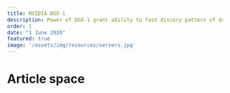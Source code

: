 ```yaml
---
title: NVIDIA DGX-1
description: Power of DGX-1 grant ability to fast discory pattern of data and transfer to machine knowledge that lead to solution
order: 1
date: "1 June 2020"
featured: true
image: '/assets/img/resources/servers.jpg'
---
```

# Article space
